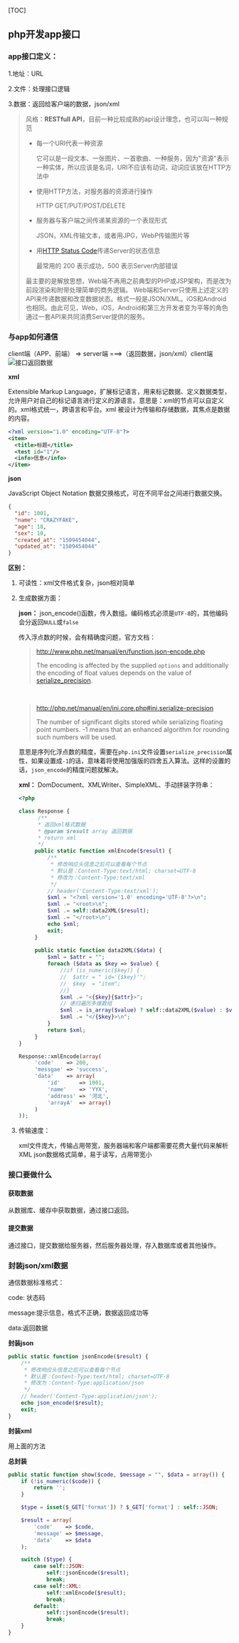 [TOC]

## php开发app接口

### app接口定义：

1.地址：URL

2.文件：处理接口逻辑

3.数据：返回给客户端的数据，json/xml

> 风格：**RESTfull API**，目前一种比较成熟的api设计理念，也可以叫一种规范
>
> - 每一个URI代表一种资源
>
>   它可以是一段文本、一张图片、一首歌曲、一种服务，因为"资源"表示一种实体，所以应该是名词，URI不应该有动词，动词应该放在HTTP方法中
>
> - 使用HTTP方法，对服务器的资源进行操作
>
>   HTTP GET/PUT/POST/DELETE
>
> - 服务器与客户端之间传递某资源的一个表现形式
>
>   JSON，XML传输文本，或者用JPG，WebP传输图片等
>
> - 用[HTTP Status Code](https://www.w3.org/Protocols/rfc2616/rfc2616-sec10.html)传递Server的状态信息
>
>   最常用的 200 表示成功，500 表示Server内部错误
>
> 最主要的是解放思想，Web端不再用之前典型的PHP或JSP架构，而是改为前段渲染和附带处理简单的商务逻辑。
> Web端和Server只使用上述定义的API来传递数据和改变数据状态。格式一般是JSON/XML。iOS和Android也相同。由此可见，Web，iOS，Android和第三方开发者变为平等的角色通过一套API来共同消费Server提供的服务。

### 与app如何通信

client端（APP、前端） => server端 ===>（返回数据，json/xml）client端
![接口返回数据](https://raw.githubusercontent.com/CRAZYFAKE/learning/master/_picture/%E6%8E%A5%E5%8F%A3%E8%BF%94%E5%9B%9E%E6%95%B0%E6%8D%AE.png)

**xml**

Extensible Markup Language，扩展标记语言，用来标记数据、定义数据类型，允许用户对自己的标记语言进行定义的源语言。意思是：xml的节点可以自定义的。xml格式统一，跨语言和平台。xml 被设计为传输和存储数据，其焦点是数据的内容。

```xml
<?xml version="1.0" encoding="UTF-8"?>
<item>
  <title>标题</title>
  <test id="1"/>
  <info>信息</info>
</item>
```

**json**

JavaScript Object Notation 数据交换格式，可在不同平台之间进行数据交换。

```json
{
  "id": 1001,
  "name": "CRAZYFAKE",
  "age": 18,
  "sex": 10,
  "created_at": "1509454044",
  "updated_at": "1509454044"
}
```

**区别：**

1. 可读性：xml文件格式复杂，json相对简单

2. 生成数据方面：

   **json：** json_encode()函数，传入数组。编码格式必须是`UTF-8`的，其他编码会分返回`NULL`或`false`

   传入浮点数的时候，会有精确度问题，官方文档：

   > http://www.php.net/manual/en/function.json-encode.php
   >
   > The encoding is affected by the supplied `options` and additionally the encoding of float values depends on the value of [serialize_precision](http://php.net/manual/en/ini.core.php#ini.serialize-precision).

   ​

   > http://php.net/manual/en/ini.core.php#ini.serialize-precision
   >
   > The number of significant digits stored while serializing floating point numbers. -1 means that an enhanced algorithm for rounding such numbers will be used.

   意思是序列化浮点数的精度，需要在`php.ini`文件设置`serialize_precision`属性，如果设置成`-1`的话，意味着将使用加强版的四舍五入算法。这样的设置的话，`json_encode`的精度问题就解决。

   **xml：** DomDocument、XMLWriter、SimpleXML、手动拼装字符串：

   ```php
   <?php

   class Response {
       	 /**
       	 * 返回xml格式数据
       	 * @param $result array 返回数据
       	 * return xml
       	 */
       	public static function xmlEncode($result) {
       		/**
       		 * 修改响应头信息之后可以查看每个节点
       		 * 默认是：Content-Type:text/html; charset=UTF-8
       		 * 修改为：Content-Type:text/xml
       		 */
       		// header('Content-Type:text/xml');
       		$xml = "<?xml version='1.0' encoding='UTF-8'?>\n";
       		$xml .= "<root>\n";
       		$xml .= self::data2XML($result);
       		$xml .= "</root>\n";
       		echo $xml;
       		exit;
       	}
    
       	public static function data2XML($data) {
       		$xml = $attr = "";
       		foreach ($data as $key => $value) {
       			//if (is_numeric($key)) {
       			//	$attr = " id='{$key}'";
       			//	$key  = "item";
       			//}
       			$xml .= "<{$key}{$attr}>";
       			// 递归遍历多维数组
       			$xml .= is_array($value) ? self::data2XML($value) : $value;
       			$xml .= "</{$key}>\n";
       		}
       		return $xml;
       	}
   }

   Response::xmlEncode(array(
        'code'    => 200,
        'messgae' => 'success',
        'data'    => array(
        	'id'      => 1001,
        	'name'    => 'YYX',
        	'address' => '河北',
        	'arrayA'  => array()
        )
   ));
   ```



3. 传输速度：

    xml文件庞大，传输占用带宽，服务器端和客户端都需要花费大量代码来解析XML
    json数据格式简单，易于读写，占用带宽小

### 接口要做什么

#### 获取数据

从数据库、缓存中获取数据，通过接口返回。

#### 提交数据

通过接口，提交数据给服务器，然后服务器处理，存入数据库或者其他操作。

### 封装json/xml数据

通信数据标准格式：

code: 状态码

message:提示信息，格式不正确，数据返回成功等

data:返回数据

**封装json**

```php
public static function jsonEncode($result) {
	/**
	 * 修改响应头信息之后可以查看每个节点
	 * 默认是：Content-Type:text/html; charset=UTF-8
	 * 修改为：Content-Type:application/json
	 */
	// header('Content-Type:application/json');
	echo json_encode($result);
	exit;
}
```

**封装xml**

用上面的方法

**总封装**

```php
public static function show($code, $message = "", $data = array()) {
	if (!is_numeric($code)) {
		return '';
	}

	$type = isset($_GET['format']) ? $_GET['format'] : self::JSON;

	$result = array(
		'code'    => $code,
		'message' => $message,
		'data'    => $data
	);

	switch ($type) {
		case self::JSON:
			self::jsonEncode($result);
			break;
		case self::XML:
			self::xmlEncode($result);
			break;
		default:
			self::jsonEncode($result);
			break;
	}
}
```









